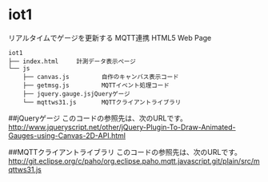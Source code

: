 # iot1
リアルタイムでゲージを更新する MQTT連携 HTML5 Web Page 

```
iot1
├── index.html　　　計測データ表示ぺージ
└── js
    ├── canvas.js         自作のキャンバス表示コード
    ├── getmsg.js         MQTTイベント処理コード
    ├── jquery.gauge.jsjQueryゲージ
    └── mqttws31.js       MQTTクライアントライブラリ
```

##jQueryゲージ
このコードの参照先は、次のURLです。
http://www.jqueryscript.net/other/jQuery-Plugin-To-Draw-Animated-Gauges-using-Canvas-2D-API.html



##MQTTクライアントライブラリ
このコードの参照先は、次のURLです。
http://git.eclipse.org/c/paho/org.eclipse.paho.mqtt.javascript.git/plain/src/mqttws31.js


